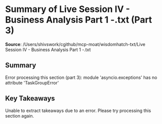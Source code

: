 # Summary of Live Session IV - Business Analysis Part 1 -.txt (Part 3)

**Source**: /Users/shivswork/cgithub/mcp-moat/wisdomhatch-txt/Live Session IV - Business Analysis Part 1 -.txt

## Summary
Error processing this section (part 3): module 'asyncio.exceptions' has no attribute 'TaskGroupError'

## Key Takeaways
Unable to extract takeaways due to an error. Please try processing this section again.
